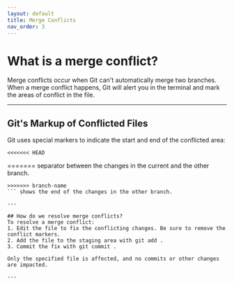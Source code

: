 ```yaml
---
layout: default
title: Merge Conflicts
nav_order: 3
---
```


# What is a merge conflict?

Merge conflicts occur when Git can't automatically merge two branches.
When a merge conflict happens, Git will alert you in the terminal and mark the areas of
conflict in the file.

---

## Git's Markup of Conflicted Files
Git uses special markers to indicate the start and end of the conflicted area:
```plaintext
<<<<<<< HEAD
```
======= separator between the changes in the current and the other branch.
```plaintext
>>>>>>> branch-name
``` shows the end of the changes in the other branch.

---

## How do we resolve merge conflicts?
To resolve a merge conflict:
1. Edit the file to fix the conflicting changes. Be sure to remove the conflict markers.
2. Add the file to the staging area with git add .
3. Commit the fix with git commit .

Only the specified file is affected, and no commits or other changes are impacted.

---